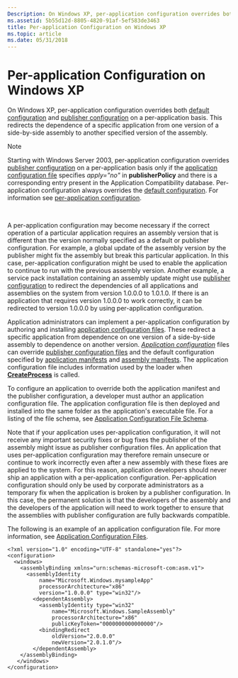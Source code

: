 ```yaml
---
Description: On Windows XP, per-application configuration overrides both default configuration and publisher configuration on a per-application basis.
ms.assetid: 5b55d12d-8805-4820-91af-5ef583de3463
title: Per-application Configuration on Windows XP
ms.topic: article
ms.date: 05/31/2018
---
```


# Per-application Configuration on Windows XP

On Windows XP, per-application configuration overrides both [default configuration](default-configuration.md) and [publisher configuration](publisher-configuration.md) on a per-application basis. This redirects the dependence of a specific application from one version of a side-by-side assembly to another specified version of the assembly.

> [!Note]  
> Starting with Windows Server 2003, per-application configuration overrides [publisher configuration](publisher-configuration.md) on a per-application basis only if the [application configuration file](application-configuration-files.md) specifies *apply="no"* in **publisherPolicy** and there is a corresponding entry present in the Application Compatibility database. Per-application configuration always overrides the [default configuration](default-configuration.md). For information see [per-application configuration](per-application-configuration.md).

 

A per-application configuration may become necessary if the correct operation of a particular application requires an assembly version that is different than the version normally specified as a default or publisher configuration. For example, a global update of the assembly version by the publisher might fix the assembly but break this particular application. In this case, per-application configuration might be used to enable the application to continue to run with the previous assembly version. Another example, a service pack installation containing an assembly update might use [publisher configuration](publisher-configuration.md) to redirect the dependencies of all applications and assemblies on the system from version 1.0.0.0 to 1.0.1.0. If there is an application that requires version 1.0.0.0 to work correctly, it can be redirected to version 1.0.0.0 by using per-application configuration.

Application administrators can implement a per-application configuration by authoring and installing [application configuration files](application-configuration-files.md). These redirect a specific application from dependence on one version of a side-by-side assembly to dependence on another version. [*Application configuration*](/windows/desktop/Msi/a-gly) files can override [publisher configuration files](publisher-configuration-files.md) and the default configuration specified by [application manifests](application-manifests.md) and [assembly manifests](assembly-manifests.md). The application configuration file includes information used by the loader when [**CreateProcess**](/windows/desktop/api/processthreadsapi/nf-processthreadsapi-createprocessa) is called.

To configure an application to override both the application manifest and the publisher configuration, a developer must author an application configuration file. The application configuration file is then deployed and installed into the same folder as the application's executable file. For a listing of the file schema, see [Application Configuration File Schema](application-configuration-file-schema.md).

Note that if your application uses per-application configuration, it will not receive any important security fixes or bug fixes the publisher of the assembly might issue as publisher configuration files. An application that uses per-application configuration may therefore remain unsecure or continue to work incorrectly even after a new assembly with these fixes are applied to the system. For this reason, application developers should never ship an application with a per-application configuration. Per-application configuration should only be used by corporate administrators as a temporary fix when the application is broken by a publisher configuration. In this case, the permanent solution is that the developers of the assembly and the developers of the application will need to work together to ensure that the assemblies with publisher configuration are fully backwards compatible.

The following is an example of an application configuration file. For more information, see [Application Configuration Files](application-configuration-files.md).

``` syntax
<?xml version="1.0" encoding="UTF-8" standalone="yes"?>
<configuration>
  <windows>
    <assemblyBinding xmlns="urn:schemas-microsoft-com:asm.v1">
      <assemblyIdentity 
          name="Microsoft.Windows.mysampleApp" 
          processorArchitecture="x86" 
          version="1.0.0.0" type="win32"/>
        <dependentAssembly>
          <assemblyIdentity type="win32" 
              name="Microsoft.Windows.SampleAssembly" 
              processorArchitecture="x86" 
              publicKeyToken="0000000000000000"/>
          <bindingRedirect 
              oldVersion="2.0.0.0" 
              newVersion="2.0.1.0"/>
        </dependentAssembly>
    </assemblyBinding>
   </windows>
</configuration>
```

 

 
